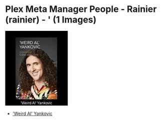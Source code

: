 # Plex Meta Manager People - Rainier (rainier) - ' (1 Images)
![Grid](grid.jpg)

* ['Weird Al' Yankovic](https://raw.githubusercontent.com/meisnate12/Plex-Meta-Manager-People-rainier/master/'/Images/%27Weird%20Al%27%20Yankovic.jpg)